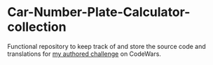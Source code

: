 # Car-Number-Plate-Calculator-collection
Functional repository to keep track of and store the source code and translations for [my authored challenge](https://www.codewars.com/kata/5f25f475420f1b002412bb1f) on CodeWars.
